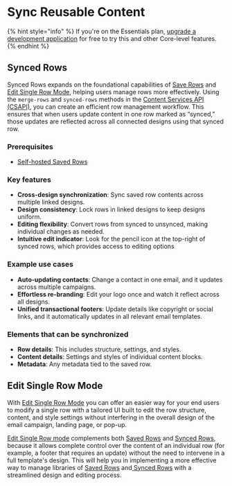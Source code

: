 # Sync Reusable Content

{% hint style="info" %}
If you're on the Essentials plan, [upgrade a development application](../../../getting-started/readme/development-applications.md) for free to try this and other Core-level features.
{% endhint %}

## Synced Rows <a href="#overview" id="overview"></a>

Synced Rows expands on the foundational capabilities of [Save Rows](../create/save/) and [Edit Single Row Mode](./#edit-single-row-mode), helping users manage rows more effectively. Using the `merge-rows` and `synced-rows` methods in the [Content Services API (CSAPI)](../../api-endpoints.md), you can create an efficient row management workflow. This ensures that when users update content in one row marked as “synced,” those updates are reflected across all connected designs using that synced row.

### Prerequisites

* [Self-hosted Saved Rows](../../storage/self-hosted-saved-rows.md)

### Key features

* **Cross-design synchronization**: Sync saved row contents across multiple linked designs.
* **Design consistency**: Lock rows in linked designs to keep designs uniform.
* **Editing flexibility**: Convert rows from synced to unsynced, making individual changes as needed.
* **Intuitive edit indicator**: Look for the pencil icon at the top-right of synced rows, which provides access to editing options

### Example use cases

* **Auto-updating contacts**: Change a contact in one email, and it updates across multiple campaigns.
* **Effortless re-branding**: Edit your logo once and watch it reflect across all designs.
* **Unified transactional footers**: Update details like copyright or social links, and it automatically updates in all relevant email templates.

### Elements that can be synchronized

* **Row details**: This includes structure, settings, and styles.
* **Content details**: Settings and styles of individual content blocks.
* **Metadata**: Any metadata tied to the saved row.

## Edit Single Row Mode

With [Edit Single Row Mode](initialize-edit-single-row-mode.md) you can offer an easier way for your end users to modify a single row with a tailored UI built to edit the row structure, content, and style settings without interfering in the overall design of the email campaign, landing page, or pop-up.

[Edit Single Row mode](initialize-edit-single-row-mode.md) complements both [Saved Rows](../create/save/) and [Synced Rows](./), because it allows complete control over the content of an individual row (for example, a footer that requires an update) without the need to intervene in a full template's design. This will help you in implementing a more effective way to manage libraries of [Saved Rows](../create/save/) and[ Synced Rows](./) with a streamlined design and editing process.

